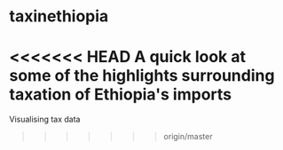 taxinethiopia
=============

<<<<<<< HEAD
A quick look at some of the highlights surrounding taxation of Ethiopia's imports
=======
Visualising tax data
>>>>>>> origin/master
